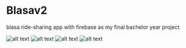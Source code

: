 # Blasav2
blasa ride-sharing app with firebase as my final bachelor year project 

![alt text](https://imgur.com/K4L3Stb.png)
![alt text](https://i.imgur.com/URUEzO1.png)
![alt text](https://i.imgur.com/tlG0Gw9.png)
![alt text](https://i.imgur.com/6tGSBFr.png)

